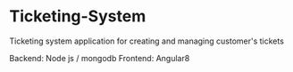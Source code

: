 # Ticketing-System
Ticketing system application for creating and managing customer's tickets 

Backend: Node js / mongodb
Frontend: Angular8

